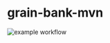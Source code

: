 # grain-bank-mvn
![example workflow](https://github.com/Coderbeep/grain-bank-mvn/actions/workflows/ci.yml/badge.svg)
